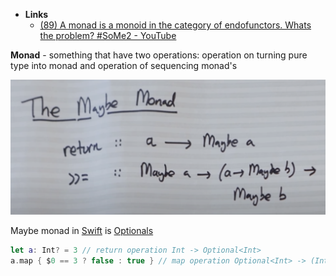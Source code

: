 - **Links**
	- [(89) A monad is a monoid in the category of endofunctors. Whats the problem? #SoMe2 - YouTube](https://stackoverflow.com/questions/44965/what-is-a-monad)

**Monad** - something that have two operations: operation on turning pure type into monad and operation of sequencing monad's

![](Screenshot_2021-02-28_at_18.52.42.png)

Maybe monad in [Swift](../../Swift.md) is [Optionals](../../Swift/Swift%20Notes/Optionals.md) 

```swift
let a: Int? = 3 // return operation Int -> Optional<Int>
a.map { $0 == 3 ? false : true } // map operation Optional<Int> -> (Int -> Bool) -> Optional<Bool>
```
